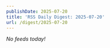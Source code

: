 ```yaml
---
publishDate: 2025-07-20
title: 'RSS Daily Digest: 2025-07-20'
url: /digest/2025-07-20
---
```


_No feeds today!_
